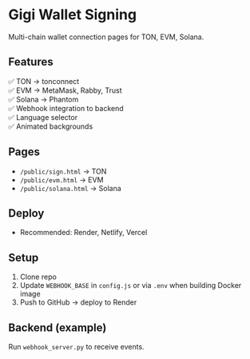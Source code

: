 # Gigi Wallet Signing

Multi-chain wallet connection pages for TON, EVM, Solana.

## Features
✅ TON → tonconnect  
✅ EVM → MetaMask, Rabby, Trust  
✅ Solana → Phantom  
✅ Webhook integration to backend  
✅ Language selector  
✅ Animated backgrounds

## Pages
- `/public/sign.html` → TON  
- `/public/evm.html` → EVM  
- `/public/solana.html` → Solana

## Deploy
- Recommended: Render, Netlify, Vercel

## Setup
1. Clone repo  
2. Update `WEBHOOK_BASE` in `config.js` or via `.env` when building Docker image
3. Push to GitHub → deploy to Render

## Backend (example)
Run `webhook_server.py` to receive events.
